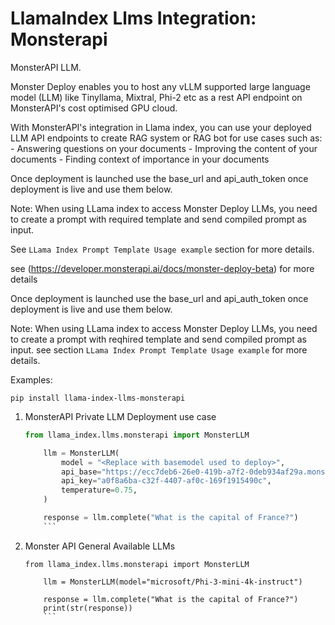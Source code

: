 # LlamaIndex Llms Integration: Monsterapi

MonsterAPI LLM.

Monster Deploy enables you to host any vLLM supported large language model (LLM) like Tinyllama, Mixtral, Phi-2 etc as a rest API endpoint on MonsterAPI's cost optimised GPU cloud.

With MonsterAPI's integration in Llama index, you can use your deployed LLM API endpoints to create RAG system or RAG bot for use cases such as: - Answering questions on your documents - Improving the content of your documents - Finding context of importance in your documents

Once deployment is launched use the base_url and api_auth_token once deployment is live and use them below.

Note: When using LLama index to access Monster Deploy LLMs, you need to create a prompt with required template and send compiled prompt as input.

See `LLama Index Prompt Template Usage example` section for more details.

see (https://developer.monsterapi.ai/docs/monster-deploy-beta) for more details

Once deployment is launched use the base_url and api_auth_token once deployment is live and use them below.

Note: When using LLama index to access Monster Deploy LLMs, you need to create a prompt with reqhired template and send compiled prompt as input. see section `LLama Index Prompt Template
    Usage example` for more details.

Examples:

`pip install llama-index-llms-monsterapi`

1.  MonsterAPI Private LLM Deployment use case

    ````python
    from llama_index.llms.monsterapi import MonsterLLM

        llm = MonsterLLM(
            model = "<Replace with basemodel used to deploy>",
            api_base="https://ecc7deb6-26e0-419b-a7f2-0deb934af29a.monsterapi.ai",
            api_key="a0f8a6ba-c32f-4407-af0c-169f1915490c",
            temperature=0.75,
        )

        response = llm.complete("What is the capital of France?")
        ```

    ````

2.  Monster API General Available LLMs

    ````python3
    from llama_index.llms.monsterapi import MonsterLLM

        llm = MonsterLLM(model="microsoft/Phi-3-mini-4k-instruct")

        response = llm.complete("What is the capital of France?")
        print(str(response))
        ```
    ````

